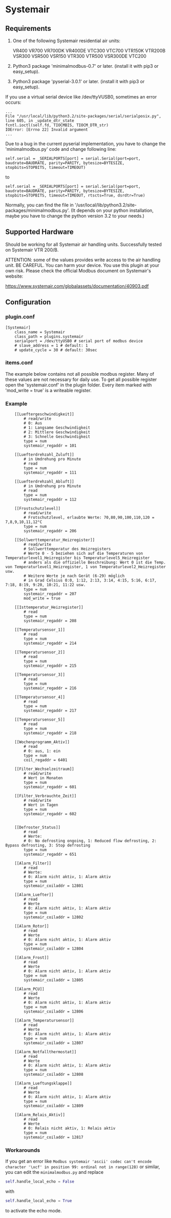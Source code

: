 # Systemair

## Requirements

 1. One of the following Systemair residential air units:
    
    VR400
    VR700
    VR700DK
    VR400DE
    VTC300
    VTC700
    VTR150K
    VTR200B
    VSR300
    VSR500
    VSR150
    VTR300
    VTR500
    VSR300DE
    VTC200
 
 2. Python3 package 'minimalmodbus-0.7' or later. (install it with pip3 or easy_setup).
 3. Python3 package 'pyserial-3.0.1' or later. (install it with pip3 or easy_setup).
 
 If you use a virtual serial device like /dev/ttyVUSB0, sometimes an error occurs:
 
    ...
    File "/usr/local/lib/python3.2/site-packages/serial/serialposix.py", line 605, in _update_dtr_state
    fcntl.ioctl(self.fd, TIOCMBIS, TIOCM_DTR_str)
    IOError: [Errno 22] Invalid argument
    ...
    
 Due to a bug in the current pyserial implementation, you have to change the 'minimalmodbus.py' code and change
 following line:
 
    self.serial = _SERIALPORTS[port] = serial.Serial(port=port, baudrate=BAUDRATE, parity=PARITY, bytesize=BYTESIZE, 
    stopbits=STOPBITS, timeout=TIMEOUT)
 
 to 
    
    self.serial = _SERIALPORTS[port] = serial.Serial(port=port, baudrate=BAUDRATE, parity=PARITY, bytesize=BYTESIZE, 
    stopbits=STOPBITS, timeout=TIMEOUT, rtscts=True, dsrdtr=True)

 Normally, you can find the file in '/usr/local/lib/python3.2/site-packages/minimalmodbus.py'. (It depends on your 
 python installation, maybe you have to change the python version 3.2 to your needs.)


## Supported Hardware

 Should be working for all Systemair air handling units. Successfully tested on Systemair VTR 200/B.

 ATTENTION: some of the values provides write access to the air handling unit. BE CAREFUL. You can harm your device.
 You use this plugin at your own risk. Please check the official Modbus document on Systemair's website:
 
 https://www.systemair.com/globalassets/documentation/40903.pdf


## Configuration


### plugin.conf

    [Systemair]
        class_name = Systemair 
        class_path = plugins.systemair
        serialport = /dev/ttyUSB0 # serial port of modbus device
        # slave_address = 1 # default: 1
        # update_cycle = 30 # default: 30sec


### items.conf

The example below contains not all possible modbus register. Many of these values are not necessary for daily use. 
To get all possible register open the 'systemair.conf' in the plugin folder. Every item marked with 'mod_write = true' 
is a writeable register.

### Example

```
    [[Lueftergeschwindigkeit]]
        # read/write
        # 0: Aus
        # 1: Langsame Geschwindigkeit
        # 2: Mittlere Geschwindigkeit 
        # 3: Schnelle Geschwindigkeit
        type = num
        systemair_regaddr = 101

    [[Luefterdrehzahl_Zuluft]]
        # in Umdrehung pro Minute
        # read
        type = num
        systemair_regaddr = 111

    [[Luefterdrehzahl_Abluft]]
        # in Umdrehung pro Minute
        # read
        type = num
        systemair_regaddr = 112

    [[Frostschutzlevel]]
        # read/write
        # Frotschutzlevel, erlaubte Werte: 70,80,90,100,110,120 = 7,8,9,10,11,12°C
        type = num
        systemair_regaddr = 206

    [[Sollwerttemperatur_Heizregister]]
        # read/write
        # Sollwerttemperatur des Heizregisters
        # Werte 0 - 5 beziehen sich auf die Temperaturen von Temperaturlevel1_Heizregister bis Temperaturlevel5_Heizregister
	    # anders als die offizielle Beschreibung: Wert 0 ist die Temp. von Temperaturlevel1_Heizregister, 1 von Temperaturlevel2_Heizregister usw.
	    # Weitere Werte je nach Gerät (6-29) möglich
	    # in Grad Celsius 0:0, 1:12, 2:13, 3:14, 4:15, 5:16, 6:17, 7:18, 8:19, 9:20, 10:21, 11:22 usw.
        type = num
        systemair_regaddr = 207
        mod_write = true

    [[Isttemperatur_Heizregister]]
        # read
        type = num
        systemair_regaddr = 208
        
    [[Temperatursensor_1]]
        # read
        type = num
        systemair_regaddr = 214

    [[Temperatursensor_2]]
        # read
        type = num
        systemair_regaddr = 215

    [[Temperatursensor_3]]
        # read
        type = num
        systemair_regaddr = 216

    [[Temperatursensor_4]]
        # read
        type = num
        systemair_regaddr = 217

    [[Temperatursensor_5]]
        # read
        type = num
        systemair_regaddr = 218

    [[Wochenprogramm_Aktiv]]
        # read
        # 0: aus, 1: ein
        type = num
        coil_regaddr = 6401

    [[Filter_Wechselzeitraum]]
        # read/write
        # Wert in Monaten
        type = num
        systemair_regaddr = 601

    [[Filter_Verbrauchte_Zeit]]
        # read/write
        # Wert in Tagen
        type = num
        systemair_regaddr = 602


    [[Defroster_Status]]
        # read
        # Werte:
        # 0: No defrosting ongoing, 1: Reduced flow defrosting, 2: Bypass defrosting, 3: Stop defrosting
        type = num
        systemair_regaddr = 651

    [[Alarm_Filter]]
        # read
        # Werte:
        # 0: Alarm nicht aktiv, 1: Alarm aktiv
        type = num
        systemair_coiladdr = 12801

    [[Alarm_Luefter]]
        # read
        # Werte
        # 0: Alarm nicht aktiv, 1: Alarm aktiv
        type = num
        systemair_coiladdr = 12802

    [[Alarm_Rotor]]
        # read
        # Werte
        # 0: Alarm nicht aktiv, 1: Alarm aktiv
        type = num
        systemair_coiladdr = 12804

    [[Alarm_Frost]]
        # read
        # Werte
        # 0: Alarm nicht aktiv, 1: Alarm aktiv
        type = num
        systemair_coiladdr = 12805

    [[Alarm_PCU]]
        # read
        # Werte
        # 0: Alarm nicht aktiv, 1: Alarm aktiv
        type = num
        systemair_coiladdr = 12806

    [[Alarm_Temperatursensor]]
        # read
        # Werte
        # 0: Alarm nicht aktiv, 1: Alarm aktiv
        type = num
        systemair_coiladdr = 12807

    [[Alarm_Notfallthermostat]]
        # read
        # Werte
        # 0: Alarm nicht aktiv, 1: Alarm aktiv
        type = num
        systemair_coiladdr = 12808

    [[Alarm_Lueftungsklappe]]
        # read
        # Werte
        # 0: Alarm nicht aktiv, 1: Alarm aktiv
        type = num
        systemair_coiladdr = 12809

    [[Alarm_Relais_Aktiv]]
        # read
        # Werte
        # 0: Relais nicht aktiv, 1: Relais aktiv
        type = num
        systemair_coiladdr = 12817
```
        
### Workarounds
 
 If you get an error like ``Modbus systemair 'ascii' codec can't encode character '\xcf' in position 99: ordinal not
 in range(128)`` or similar, you can edit the ``minimalmodbus.py`` and replace 
 
 ```python
 self.handle_local_echo = False
 ```
  
 with
 
 ```python
 self.handle_local_echo = True
 ```
 
 to activate the echo mode.